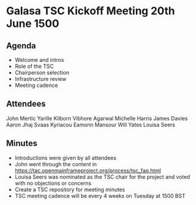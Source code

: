 # Galasa TSC Kickoff Meeting 20th June 1500

## Agenda
- Welcome and intros
- Role of the TSC
- Chairperson selection
- Infrastructure review
- Meeting cadence

## Attendees
John Mertic
Yarille Kilborn
Vibhore Agarwal
Michelle Harris
James Davies
Aaron Jhaj
Svaas Kyriacou
Eamonn Mansour
Will Yates
Louisa Seers

## Minutes
* Introductions were given by all attendees
* John went through the content in https://tac.openmainframeproject.org/process/tsc_faq.html
* Louisa Seers was nominated as the TSC chair for the project and voted with no objections or concerns
* Create a TSC repository for meeting minutes
* TSC meeting cadence will be every 4 weeks on Tuesday at 1500 BST

